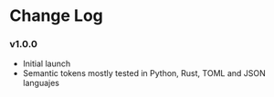 # Change Log

### v1.0.0

- Initial launch
- Semantic tokens mostly tested in Python, Rust, TOML and JSON languajes
